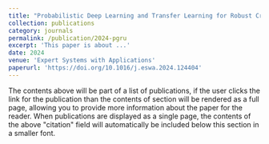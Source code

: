 ```yaml
---
title: "Probabilistic Deep Learning and Transfer Learning for Robust Cryptocurrency Price Prediction"
collection: publications
category: journals
permalink: /publication/2024-pgru
excerpt: 'This paper is about ...'
date: 2024
venue: 'Expert Systems with Applications'
paperurl: 'https://doi.org/10.1016/j.eswa.2024.124404'
---
```


The contents above will be part of a list of publications, if the user clicks the link for the publication than the contents of section will be rendered as a full page, allowing you to provide more information about the paper for the reader. When publications are displayed as a single page, the contents of the above "citation" field will automatically be included below this section in a smaller font.
